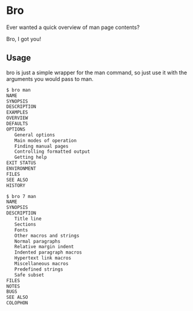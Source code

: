 # Bro

Ever wanted a quick overview of man page contents?

Bro, I got you!


## Usage

bro is just a simple wrapper for the man command, so just
use it with the arguments you would pass to man.

```sh
$ bro man
NAME
SYNOPSIS
DESCRIPTION
EXAMPLES
OVERVIEW
DEFAULTS
OPTIONS
   General options
   Main modes of operation
   Finding manual pages
   Controlling formatted output
   Getting help
EXIT STATUS
ENVIRONMENT
FILES
SEE ALSO
HISTORY

$ bro 7 man
NAME
SYNOPSIS
DESCRIPTION
   Title line
   Sections
   Fonts
   Other macros and strings
   Normal paragraphs
   Relative margin indent
   Indented paragraph macros
   Hypertext link macros
   Miscellaneous macros
   Predefined strings
   Safe subset
FILES
NOTES
BUGS
SEE ALSO
COLOPHON
```
